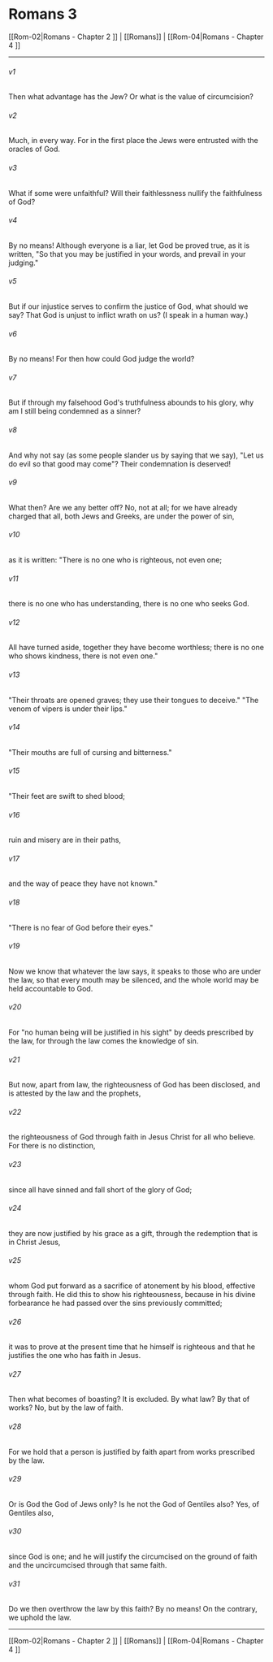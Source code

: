 # Romans 3

[[Rom-02|Romans - Chapter 2 ]] | [[Romans]] | [[Rom-04|Romans - Chapter 4 ]]
***

###### v1
Then what advantage has the Jew? Or what is the value of circumcision?
###### v2
Much, in every way. For in the first place the Jews were entrusted with the oracles of God.
###### v3
What if some were unfaithful? Will their faithlessness nullify the faithfulness of God?
###### v4
By no means! Although everyone is a liar, let God be proved true, as it is written, "So that you may be justified in your words, and prevail in your judging."
###### v5
But if our injustice serves to confirm the justice of God, what should we say? That God is unjust to inflict wrath on us? (I speak in a human way.)
###### v6
By no means! For then how could God judge the world?
###### v7
But if through my falsehood God's truthfulness abounds to his glory, why am I still being condemned as a sinner?
###### v8
And why not say (as some people slander us by saying that we say), "Let us do evil so that good may come"? Their condemnation is deserved!
###### v9
What then? Are we any better off? No, not at all; for we have already charged that all, both Jews and Greeks, are under the power of sin,
###### v10
as it is written: "There is no one who is righteous, not even one;
###### v11
there is no one who has understanding, there is no one who seeks God.
###### v12
All have turned aside, together they have become worthless; there is no one who shows kindness, there is not even one."
###### v13
"Their throats are opened graves; they use their tongues to deceive." "The venom of vipers is under their lips."
###### v14
"Their mouths are full of cursing and bitterness."
###### v15
"Their feet are swift to shed blood;
###### v16
ruin and misery are in their paths,
###### v17
and the way of peace they have not known."
###### v18
"There is no fear of God before their eyes."
###### v19
Now we know that whatever the law says, it speaks to those who are under the law, so that every mouth may be silenced, and the whole world may be held accountable to God.
###### v20
For "no human being will be justified in his sight" by deeds prescribed by the law, for through the law comes the knowledge of sin.
###### v21
But now, apart from law, the righteousness of God has been disclosed, and is attested by the law and the prophets,
###### v22
the righteousness of God through faith in Jesus Christ for all who believe. For there is no distinction,
###### v23
since all have sinned and fall short of the glory of God;
###### v24
they are now justified by his grace as a gift, through the redemption that is in Christ Jesus,
###### v25
whom God put forward as a sacrifice of atonement by his blood, effective through faith. He did this to show his righteousness, because in his divine forbearance he had passed over the sins previously committed;
###### v26
it was to prove at the present time that he himself is righteous and that he justifies the one who has faith in Jesus.
###### v27
Then what becomes of boasting? It is excluded. By what law? By that of works? No, but by the law of faith.
###### v28
For we hold that a person is justified by faith apart from works prescribed by the law.
###### v29
Or is God the God of Jews only? Is he not the God of Gentiles also? Yes, of Gentiles also,
###### v30
since God is one; and he will justify the circumcised on the ground of faith and the uncircumcised through that same faith.
###### v31
Do we then overthrow the law by this faith? By no means! On the contrary, we uphold the law.

***

[[Rom-02|Romans - Chapter 2 ]] | [[Romans]] | [[Rom-04|Romans - Chapter 4 ]]
